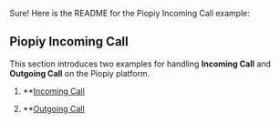 Sure! Here is the README for the Piopiy Incoming Call example:

## Piopiy Incoming Call

This section introduces two examples for handling **Incoming Call** and **Outgoing Call**  on the Piopiy platform.

1. **[Incoming Call](/sdk_example/inbound_call/README.md)

2. **[Outgoing Call](/sdk_example/outbound_call/README.md)